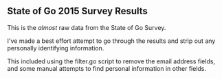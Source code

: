 ## State of Go 2015 Survey Results

This is the *almost* raw data from the State of Go Survey.

I've made a best effort attempt to go through the results and strip out any personally identifying information.

This included using the filter.go script to remove the email address fields, and some manual attempts to find personal information in other fields.
